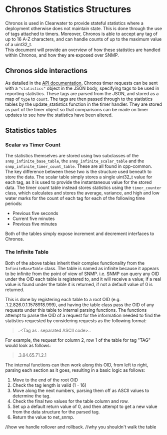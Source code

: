 # Chronos Statistics Structures

Chronos is used in Clearwater to provide stateful statistics where a deployment otherwise does not maintain state. This is done through the use of tags attached to timers. Moreover, Chronos is able to accept any tag of up to 16 A-Z characters, and can handle counts of up to the maximum value of a uint32_t.  
This document will provide an overview of how these statistics are handled within Chronos, and how they are exposed over SNMP.

## Chronos side interactions

As detailed in the [API documentation](api.md), Chronos timer requests can be sent with a `"statistics"` object in the JSON body, specifying tags to be used in reporting statistics. These tags are parsed from the JSON, and stored as a map of `type` to `count`.
The tags are then passed through to the statistics tables by the update_statistics function in the timer handler. They are stored as part of the timer object so that comparisons can be made on timer updates to see how the statistics have been altered.

## Statistics tables

### Scalar vs Timer Count

The statistics themselves are stored using two subclasses of the `snmp_infinite_base_table`, the `snmp_infinite_scalar_table` and the `snmp_infinite_timer_count_table`. These are all found in cpp-common.  
The key difference between these two is the structure used beneath to store the data. The scalar table simply stores a single uint32_t value for each tag, as it is used to provide the instantaneous value for the stored data. The timer count table instead stores statistics using the `timer_counter` class, which calculates and stores the average, variance, and high and low water marks for the count of each tag for each of the following time periods:

* Previous five seconds
* Current five minutes
* Previous five minutes

Both of the tables simply expose increment and decrement interfaces to Chronos.

### The Infinite Table

Both of the above tables inherit their complex functionality from the `InfiniteBaseTable` class. The table is named as infinite because it appears to be infinite from the point of view of SNMP. i.e. SNMP can query any OID under the OID each table is registered to, and it will receive a value; if a real value is found under the table it is returned, if not a default value of 0 is returned.

This is done by registering each table to a root OID (e.g. .1.2.826.0.1.1578918.999), and having the table class pass the OID of any requests under this table to internal parsing functions. The functions attempt to parse the OID of a request for the information needed to find the statistics requested by considering requests as the following format:

> <root OID>.<Tag Length>.<Tag as . separated ASCII code>.<snmp table column>.<snmp table row>

For example, the request for column 2, row 1 of the table for tag "TAG" would look as follows:

> <root OID>.3.84.65.71.2.1

The internal functions can then work along this OID, from left to right, parsing each section as it goes, resulting in a basic logic as follows:

1. Move to the end of the root OID
2. Check the tag length is valid (1 - 16)
3. Move along the next <tag length> numbers, parsing them off as ASCII values to determine the tag.
4. Check the final two values for the table column and row.
5. Set up a default return value of 0, and then attempt to get a new value from the data structure for the parsed tag.
6. Return the value to net_snmp.

//how we handle rollover and rollback.
//why you shouldn't walk the table
